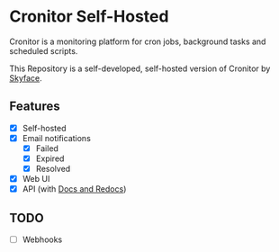 # Cronitor Self-Hosted

Cronitor is a monitoring platform for cron jobs, background tasks and scheduled scripts.

This Repository is a self-developed, self-hosted version of Cronitor by [Skyface](https://skyface.de).

## Features

- [x] Self-hosted
- [x] Email notifications
  - [x] Failed
  - [x] Expired
  - [x] Resolved
- [x] Web UI
- [x] API (with [Docs and Redocs](environment-variables))

## TODO

- [ ] Webhooks
